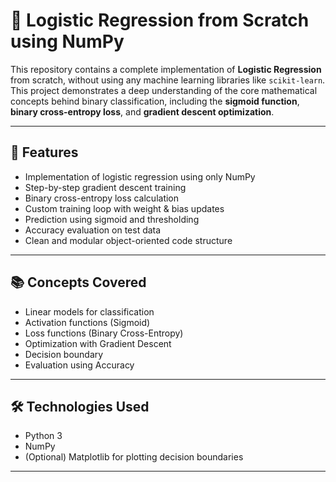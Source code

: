# 🧠 Logistic Regression from Scratch using NumPy

This repository contains a complete implementation of **Logistic Regression** from scratch, without using any machine learning libraries like `scikit-learn`. This project demonstrates a deep understanding of the core mathematical concepts behind binary classification, including the **sigmoid function**, **binary cross-entropy loss**, and **gradient descent optimization**.

---

## 🚀 Features

- Implementation of logistic regression using only NumPy
- Step-by-step gradient descent training
- Binary cross-entropy loss calculation
- Custom training loop with weight & bias updates
- Prediction using sigmoid and thresholding
- Accuracy evaluation on test data
- Clean and modular object-oriented code structure

---

## 📚 Concepts Covered

- Linear models for classification
- Activation functions (Sigmoid)
- Loss functions (Binary Cross-Entropy)
- Optimization with Gradient Descent
- Decision boundary
- Evaluation using Accuracy

---

## 🛠️ Technologies Used

- Python 3
- NumPy
- (Optional) Matplotlib for plotting decision boundaries

---


